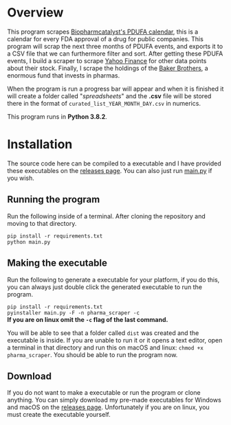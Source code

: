 # Overview

This program scrapes [Biopharmcatalyst's PDUFA calendar](https://www.biopharmcatalyst.com/calendars/pdufa-calendar), this is a calendar for every FDA approval of a drug for public companies. This program will scrap the next three months of PDUFA events, and exports it to a CSV file that we can furthermore filter and sort. After getting these PDUFA events, I build a scraper to scrape [Yahoo Finance](finance.yahoo.com) for other data points about their stock. Finally, I scrape the holdings of the [Baker Brothers](http://www.j3sg.com/Reports/Stock-Insider/Generate-Institution-Portfolio.php?institutionid=4698&DV=yes), a enormous fund that invests in pharmas.

When the program is run a progress bar will appear and when it is finished it will create a folder called "_spreadsheets_" and the **.csv** file will be stored there in the format of `curated_list_YEAR_MONTH_DAY.csv` in numerics.

This program runs in **Python 3.8.2**.

# Installation

The source code here can be compiled to a executable and I have provided these executables on the [releases page](https://github.com/vshah1016/pharma_scraper/releases). You can also just run [main.py](https://github.com/vshah1016/pharma_scraper/blob/master/main.py) if you wish.

## Running the program

Run the following inside of a terminal. After cloning the repository and moving to that directory.

`pip install -r requirements.txt`
\
`python main.py`

## Making the executable

Run the following to generate a executable for your platform, if you do this, you can always just double click the generated executable to run the program.

`pip install -r requirements.txt`
\
`pyinstaller main.py -F -n pharma_scraper -c`
\
**If you are on linux omit the `-c` flag of the last command.**

You will be able to see that a folder called `dist` was created and the executable is inside. If you are unable to run it or it opens a text editor, open a terminal in that directory and run this on macOS and linux: `chmod +x pharma_scraper`. You should be able to run the program now.

## Download

If you do not want to make a executable or run the program or clone anything. You can simply download my pre-made executables for Windows and macOS on the [releases page](https://github.com/vshah1016/pharma_scraper/releases). Unfortunately if you are on linux, you must create the executable yourself.
